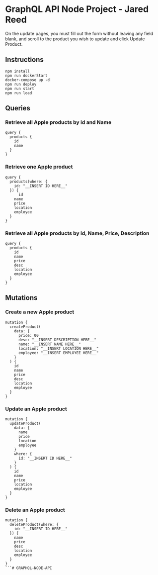 # GraphQL API Node Project - Jared Reed

On the update pages, you must fill out the form without leaving any field blank, and scroll to the product you wish to update and click Update Product.

## Instructions

```
npm install
npm run dockerStart
docker-compose up -d
npm run deploy
npm run start
npm run load
```
## Queries

### Retrieve all Apple products by id and Name
```
query {
  products {
    id
    name
  }
}
```
### Retrieve one Apple product
```
query {
  products(where: {
    id: "__INSERT ID HERE__"
  }) {
	  id
    name
    price
    location
    employee
  }
}
```
### Retrieve all Apple products by id, Name, Price, Description
```
query {
  products {
    id
    name
    price
    desc
    location
    employee
  }
}
```
## Mutations

### Create a new Apple product
```
mutation {
  createProduct(
    data: {
      price: 00
      desc: "__INSERT DESCRIPTION HERE__"
      name: "__INSERT NAME HERE__"
      location: "__INSERT LOCATION HERE__"
      employee: "__INSERT EMPLOYEE HERE__"
    }
  ) {
    id
    name
    price
    desc
    location
    employee
  }
}
```
### Update an Apple product
```
mutation {
  updateProduct(
    data: {
      name
      price
      location
      employee
    }
    where: {
      id: "__INSERT ID HERE__"
    }
  ) {
    id
    name
    price
    location
    employee
  }
}
```
### Delete an Apple product
```
mutation {
  deleteProduct(where: {
    id: "__INSERT ID HERE__"
  }) {
    name
    price
    desc
    location
    employee
  }
}
```# GRAPHQL-NODE-API
